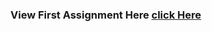 <h3>View First Assignment Here <a href = "https://vvce6aweb.github.io/my-first-html-page-Annushams">click Here</a></h3>
